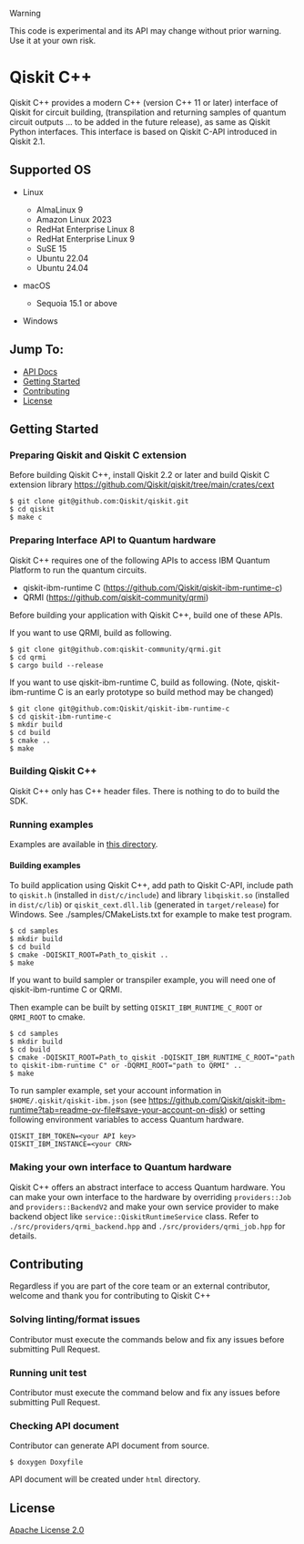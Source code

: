 > [!WARNING]
> This code is experimental and its API may change without prior warning. Use it at your own risk.

# Qiskit C++

Qiskit C++ provides a modern C++ (version C++ 11 or later) interface of Qiskit for circuit building, (transpilation and returning samples of quantum circuit outputs ... to be added in the future release), as same as Qiskit Python interfaces.
This interface is based on Qiskit C-API introduced in Qiskit 2.1.

## Supported OS

* Linux
  * AlmaLinux 9
  * Amazon Linux 2023
  * RedHat Enterprise Linux 8
  * RedHat Enterprise Linux 9
  * SuSE 15
  * Ubuntu 22.04
  * Ubuntu 24.04

* macOS
  * Sequoia 15.1 or above

* Windows


## Jump To:

* [API Docs](https://miniature-chainsaw-lmg9qq7.pages.github.io/qiskit_cxx/index.html)
* [Getting Started](#getting-started)
* [Contributing](#contributing)
* [License](#license)

## Getting Started

### Preparing Qiskit and Qiskit C extension

Before building Qiskit C++, install Qiskit 2.2 or later and build Qiskit C extension library https://github.com/Qiskit/qiskit/tree/main/crates/cext

```shell-session
$ git clone git@github.com:Qiskit/qiskit.git
$ cd qiskit
$ make c
```

### Preparing Interface API to Quantum hardware

Qiskit C++ requires one of the following APIs to access IBM Quantum Platform to run the quantum circuits.

- qiskit-ibm-runtime C (https://github.com/Qiskit/qiskit-ibm-runtime-c)
- QRMI (https://github.com/qiskit-community/qrmi)

Before building your application with Qiskit C++, build one of these APIs.


If you want to use QRMI, build as following.

```shell-session
$ git clone git@github.com:qiskit-community/qrmi.git
$ cd qrmi
$ cargo build --release
```

If you want to use qiskit-ibm-runtime C, build as following.
(Note, qiskit-ibm-runtime C is an early prototype so build method may be changed)

```shell-session
$ git clone git@github.com:Qiskit/qiskit-ibm-runtime-c
$ cd qiskit-ibm-runtime-c
$ mkdir build
$ cd build
$ cmake ..
$ make
```

### Building Qiskit C++

Qiskit C++ only has C++ header files. There is nothing to do to build the SDK.

### Running examples

Examples are available in [this directory](./samples).

#### Building examples

To build application using Qiskit C++, add path to Qiskit C-API, include path to `qiskit.h` (installed in `dist/c/include`) and library `libqiskit.so` (installed in `dist/c/lib`) or `qiskit_cext.dll.lib` (generated in `target/release`) for Windows.
See ./samples/CMakeLists.txt for example to make test program.

```shell-session
$ cd samples
$ mkdir build
$ cd build
$ cmake -DQISKIT_ROOT=Path_to_qiskit ..
$ make
```

If you want to build sampler or transpiler example, you will need one of qiskit-ibm-runtime C or QRMI.

Then example can be built by setting `QISKIT_IBM_RUNTIME_C_ROOT` or `QRMI_ROOT` to cmake.

```shell-session
$ cd samples
$ mkdir build
$ cd build
$ cmake -DQISKIT_ROOT=Path_to_qiskit -DQISKIT_IBM_RUNTIME_C_ROOT="path to qiskit-ibm-runtime C" or -DQRMI_ROOT="path to QRMI" ..
$ make
```

To run sampler example, set your account information in `$HOME/.qiskit/qiskit-ibm.json` (see https://github.com/Qiskit/qiskit-ibm-runtime?tab=readme-ov-file#save-your-account-on-disk) or setting following environment variables to access Quantum hardware.

```
QISKIT_IBM_TOKEN=<your API key>
QISKIT_IBM_INSTANCE=<your CRN>
```

### Making your own interface to Quantum hardware

Qiskit C++ offers an abstract interface to access Quantum hardware. You can make your own interface to the hardware
by overriding `providers::Job` and `providers::BackendV2` and make your own service provider to make backend object like
`service::QiskitRuntimeService` class.
Refer to `./src/providers/qrmi_backend.hpp` and `./src/providers/qrmi_job.hpp` for details.

## Contributing

Regardless if you are part of the core team or an external contributor, welcome and thank you for contributing to Qiskit C++

### Solving linting/format issues

Contributor must execute the commands below and fix any issues before submitting Pull Request.

### Running unit test

Contributor must execute the command below and fix any issues before submitting Pull Request.

### Checking API document

Contributor can generate API document from source.
```shell-session
$ doxygen Doxyfile
```
API document will be created under `html` directory.


## License

[Apache License 2.0](https://github.com/Qiskit/qiskit-cpp/blob/main/LICENSE.txt)
